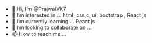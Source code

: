 - 👋 Hi, I’m @PrajwalVK7
- 👀 I’m interested in ... html, css,c, ui, bootstrap , React js
- 🌱 I’m currently learning ... React js
- 💞️ I’m looking to collaborate on ...
- 📫 How to reach me ...

<!---
PrajwalVK7/PrajwalVK7 is a ✨ special ✨ repository because its `README.md` (this file) appears on your GitHub profile.
You can click the Preview link to take a look at your changes.
--->
